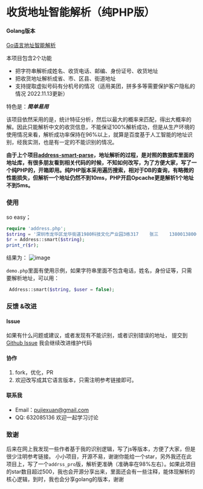 # 收货地址智能解析（纯PHP版）

#### Golang版本
[Go语言地址智能解析](https://github.com/pupuk/addr)

本项目包含2个功能
- 把字符串解析成姓名、收货电话、邮编、身份证号、收货地址
- 把收货地址解析成省、市、区县、街道地址
- 支持提取虚拟号码有分机号的情况（适用美团，拼多多等需要保护客户隐私的情况 2022.11.13更新）

特色是：***简单易用***

该项目依然采用的是，统计特征分析，然后以最大的概率来匹配，得出大概率的解。因此只能解析中文的收货信息，不能保证100%解析成功，但是从生产环境的使用情况来看，解析成功率保持在96%以上，就算是百度基于人工智能的地址识别，经我实测，也是有一定的不能识别的情况。

**由于上个项目[address-smart-parse](https://github.com/pupuk/address-smart-parse)，地址解析的过程，是对照的数据库里面的地址库，有很多朋友看到相关代码的时候，不知如何改写，为了方便大家，写了一个纯PHP的，开箱即用。纯PHP版本采用遍历搜索，相对于DB的查询，有略微的性能损失，但解析一个地址仍然不到10ms，PHP开启Opcache更是解析1个地址不到5ms。**

### 使用
so easy；
```php
require 'address.php';
$string = '深圳市龙华区龙华街道1980科技文化产业园3栋317    张三    13800138000 518000 120113196808214821';
$r = Address::smart($string);
print_r($r);
```
结果为：
![image](https://user-images.githubusercontent.com/7934974/83218657-f0804980-a1a0-11ea-9c0e-e735ef35749e.png)

`demo.php`里面有使用示例，如果字符串里面不包含电话，姓名，身份证等，只需要解析地址，可以用：
```php
 Address::smart($string, $user = false);
```

### 反馈 &改进
#### Issue
如果有什么问题或建议，或者发现有不能识别，或者识别错误的地址，
提交到[Github Issue](https://github.com/pupuk/address/issues)
我会继续改进维护代码

#### 协作
                
1. fork，优化，PR
2. 欢迎改写成其它语言版本，只需注明参考链接即可。

#### 联系我
* Email：pujiexuan@gmail.com
* QQ: 632085136 欢迎一起学习讨论

### 致谢
后来在网上我发现一些作者基于我的识别逻辑，写了js等版本，方便了大家，但是很少注明参考链接。
小小项目，开源不易，谢谢你能给一个star，另外我还在此项目上，写了一个`addrss_pro`版，解析更准确（准确率在98%左右）。如果此项目的star数目超过500，我也会开源分享出来，里面还会有一些注释，能体现解析的核心逻辑，到时，我也会分享golang的版本，谢谢
